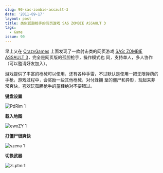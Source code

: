 ```yaml
---
slug: 90-sas-zombie-assault-3
date: '2011-09-17'
layout: post
title: 类似孤胆枪手的网页游戏 SAS ZOMBIE ASSAULT 3
tags:
  - Game
issue: 90
---
```


早上又在 [CrazyGames][1] 上面发现了一款射击类的网页游戏 [SAS: ZOMBIE ASSAULT 3][2]，完全是网页版的孤胆枪手，操作模式也
同，支持单人，多人协作（可以邀请好友加入）。

游戏提供了丰富的枪械可以使用，还有各种手雷，不过默认是使用一把无限弹药的手枪，游戏过程中，会奖励一些其他枪械，对付蜂拥
至的僵尸和异形，玩起来非常爽快，喜欢玩孤胆枪手的童鞋绝对不要错过。

**键盘设置**

![PdRim 1](https://github.com/greatghoul/greatghoul.github.io/assets/208966/98c51c50-1a31-4c7e-b554-82c1348ddd58)


**载入地图**

![ewxZY 1](https://github.com/greatghoul/greatghoul.github.io/assets/208966/bb2d59f6-b742-4834-8517-8a8c75f54314)


**打僵尸很爽快**

![szena 1](https://github.com/greatghoul/greatghoul.github.io/assets/208966/e657c41c-88a1-4df0-b126-17b33aa7c3d5)

**切换武器**

![zLptm 1](https://github.com/greatghoul/greatghoul.github.io/assets/208966/658ef4c8-4f86-4509-a155-d5bb78d95a4c)


[1]: http://www.crazygames.com/
[2]: https://www.gameflare.com/online-game/sas-zombie-assault-3/

